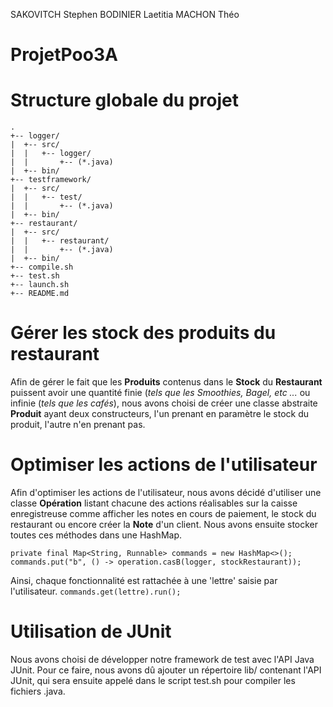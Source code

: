 SAKOVITCH Stephen
BODINIER Laetitia
MACHON Théo

# ProjetPoo3A

Structure globale du projet
=
```
.
+-- logger/
|  +-- src/
|  |   +-- logger/
|  |       +-- (*.java)
|  +-- bin/
+-- testframework/
|  +-- src/
|  |   +-- test/
|  |       +-- (*.java)
|  +-- bin/
+-- restaurant/
|  +-- src/
|  |   +-- restaurant/
|  |       +-- (*.java)
|  +-- bin/
+-- compile.sh
+-- test.sh
+-- launch.sh
+-- README.md
```

Gérer les stock des produits du restaurant
=
Afin de gérer le fait que les **Produits** contenus dans le **Stock** du **Restaurant** puissent avoir une quantité finie (*tels que les Smoothies, Bagel, etc ...* ou infinie (*tels que les cafés*), nous avons choisi de créer une classe abstraite **Produit** ayant deux constructeurs, l'un prenant en paramètre le stock du produit, l'autre n'en prenant pas.

Optimiser les actions de l'utilisateur
=
Afin d'optimiser les actions de l'utilisateur, nous avons décidé d'utiliser une classe **Opération** listant chacune des actions réalisables sur la caisse enregistreuse comme afficher les notes en cours de paiement, le stock du restaurant ou encore créer la **Note** d'un client. Nous avons ensuite stocker toutes ces méthodes dans une HashMap.

`private final Map<String, Runnable> commands = new HashMap<>();
commands.put("b", () -> operation.casB(logger, stockRestaurant));`

Ainsi, chaque fonctionnalité est rattachée à une 'lettre' saisie par l'utilisateur.
`commands.get(lettre).run();`

Utilisation de JUnit
=
Nous avons choisi de développer notre framework de test avec l'API Java JUnit. Pour ce faire, nous avons dû ajouter un répertoire lib/ contenant l'API JUnit, qui sera ensuite appelé dans le script test.sh pour compiler les fichiers .java.
